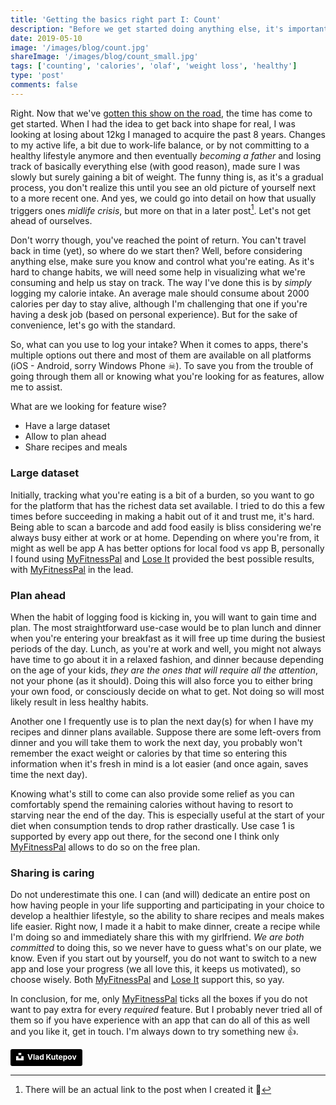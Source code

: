 ```yaml
---
title: 'Getting the basics right part I: Count'
description: "Before we get started doing anything else, it's important to get the basics right."
date: 2019-05-10
image: '/images/blog/count.jpg'
shareImage: '/images/blog/count_small.jpg'
tags: ['counting', 'calories', 'olaf', 'weight loss', 'healthy']
type: 'post'
comments: false
---
```


Right. Now that we've [gotten this show on the road][post-1], the time has come to get started. When I had the idea to get back into shape for real, I was looking at losing about 12kg I managed to acquire the past 8 years. Changes to my active life, a bit due to work-life balance, or by not committing to a healthy lifestyle anymore and then eventually _becoming a father_ and losing track of basically everything else (with good reason), made sure I was slowly but surely gaining a bit of weight. The funny thing is, as it's a gradual process, you don't realize this until you see an old picture of yourself next to a more recent one. And yes, we could go into detail on how that usually triggers ones _midlife crisis_, but more on that in a later post[^1]. Let's not get ahead of ourselves.

Don't worry though, you've reached the point of return. You can't travel back in time (yet), so where do we start then? Well, before considering anything else, make sure you know and control what you're eating. As it's hard to change habits, we will need some help in visualizing what we're consuming and help us stay on track. The way I've done this is by _simply_ logging my calorie intake. An average male should consume about 2000 calories per day to stay alive, although I'm challenging that one if you're having a desk job (based on personal experience). But for the sake of convenience, let's go with the standard.

So, what can you use to log your intake? When it comes to apps, there's multiple options out there and most of them are available on all platforms (iOS - Android, sorry Windows Phone ☠). To save you from the trouble of going through them all or knowing what you're looking for as features, allow me to assist.

What are we looking for feature wise?

-   Have a large dataset
-   Allow to plan ahead
-   Share recipes and meals

### Large dataset

Initially, tracking what you're eating is a bit of a burden, so you want to go for the platform that has the richest data set available. I tried to do this a few times before succeeding in making a habit out of it and trust me, it's hard. Being able to scan a barcode and add food easily is bliss considering we're always busy either at work or at home. Depending on where you're from, it might as well be app A has better options for local food vs app B, personally I found using [MyFitnessPal][myfitnesspal] and [Lose It][loseit] provided the best possible results, with [MyFitnessPal][myfitnesspal] in the lead.

### Plan ahead

When the habit of logging food is kicking in, you will want to gain time and plan. The most straightforward use-case would be to plan lunch and dinner when you're entering your breakfast as it will free up time during the busiest periods of the day. Lunch, as you're at work and well, you might not always have time to go about it in a relaxed fashion, and dinner because depending on the age of your kids, _they are the ones that will require all the attention_, not your phone (as it should). Doing this will also force you to either bring your own food, or consciously decide on what to get. Not doing so will most likely result in less healthy habits.

Another one I frequently use is to plan the next day(s) for when I have my recipes and dinner plans available. Suppose there are some left-overs from dinner and you will take them to work the next day, you probably won't remember the exact weight or calories by that time so entering this information when it's fresh in mind is a lot easier (and once again, saves time the next day).

Knowing what's still to come can also provide some relief as you can comfortably spend the remaining calories without having to resort to starving near the end of the day. This is especially useful at the start of your diet when consumption tends to drop rather drastically. Use case 1 is supported by every app out there, for the second one I think only [MyFitnessPal][myfitnesspal] allows to do so on the free plan.

### Sharing is caring

Do not underestimate this one. I can (and will) dedicate an entire post on how having people in your life supporting and participating in your choice to develop a healthier lifestyle, so the ability to share recipes and meals makes life easier. Right now, I made it a habit to make dinner, create a recipe while I'm doing so and immediately share this with my girlfriend. _We are both committed_ to doing this, so we never have to guess what's on our plate, we know. Even if you start out by yourself, you do not want to switch to a new app and lose your progress (we all love this, it keeps us motivated), so choose wisely. Both [MyFitnessPal][myfitnesspal] and [Lose It][loseit] support this, so yay.

In conclusion, for me, only [MyFitnessPal][myfitnesspal] ticks all the boxes if you do not want to pay extra for every _required_ feature. But I probably never tried all of them so if you have experience with an app that can do all of this as well and you like it, get in touch. I'm always down to try something new 👍.

<a style="background-color:black;color:white;text-decoration:none;padding:4px 6px;font-family:-apple-system, BlinkMacSystemFont, &quot;San Francisco&quot;, &quot;Helvetica Neue&quot;, Helvetica, Ubuntu, Roboto, Noto, &quot;Segoe UI&quot;, Arial, sans-serif;font-size:12px;font-weight:bold;line-height:1.2;display:inline-block;border-radius:3px" href="https://unsplash.com/@kvtepov?utm_medium=referral&amp;utm_campaign=photographer-credit&amp;utm_content=creditBadge" target="_blank" rel="noopener noreferrer" title="Download free do whatever you want high-resolution photos from Vlad Kutepov"><span style="display:inline-block;padding:2px 3px"><svg xmlns="http://www.w3.org/2000/svg" style="height:12px;width:auto;position:relative;vertical-align:middle;top:-2px;fill:white" viewBox="0 0 32 32"><title>unsplash-logo</title><path d="M10 9V0h12v9H10zm12 5h10v18H0V14h10v9h12v-9z"></path></svg></span><span style="display:inline-block;padding:2px 3px">Vlad Kutepov</span></a>

[^1]: There will be an actual link to the post when I created it 🤫

[post-1]: "/blog/2019-05-06-excited.md"
[myfitnesspal]: https://www.myfitnesspal.com/
[loseit]: https://www.loseit.com/
